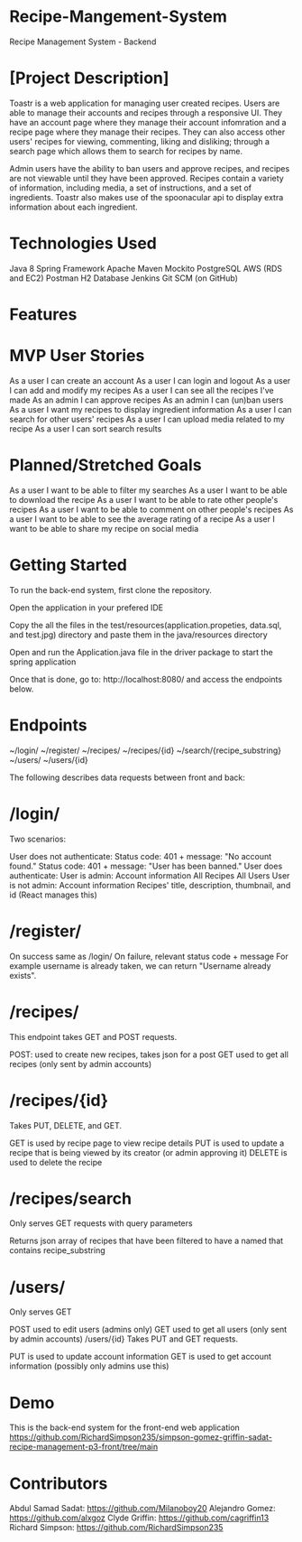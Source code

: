 # Recipe-Mangement-System
Recipe Management System - Backend
# [Project Description]
Toastr is a web application for managing user created recipes. Users are able to manage their accounts and recipes through a responsive UI. They have an account page where they manage their account infomration and a recipe page where they manage their recipes. They can also access other users' recipes for viewing, commenting, liking and disliking; through a search page which allows them to search for recipes by name.

Admin users have the ability to ban users and approve recipes, and recipes are not viewable until they have been approved. Recipes contain a variety of information, including media, a set of instructions, and a set of ingredients. Toastr also makes use of the spoonacular api to display extra information about each ingredient.

# Technologies Used
Java 8
Spring Framework
Apache Maven
Mockito
PostgreSQL
AWS (RDS and EC2)
Postman
H2 Database
Jenkins
Git SCM (on GitHub)

# Features

# MVP User Stories
As a user I can create an account
As a user I can login and logout
As a user I can add and modify my recipes
As a user I can see all the recipes I've made
As an admin I can approve recipes
As an admin I can (un)ban users
As a user I want my recipes to display ingredient information
As a user I can search for other users' recipes
As a user I can upload media related to my recipe
As a user I can sort search results

# Planned/Stretched Goals
As a user I want to be able to filter my searches
As a user I want to be able to download the recipe
As a user I want to be able to rate other people's recipes
As a user I want to be able to comment on other people's recipes
As a user I want to be able to see the average rating of a recipe
As a user I want to be able to share my recipe on social media

# Getting Started
To run the back-end system, first clone the repository.

Open the application in your prefered IDE

Copy the all the files in the test/resources(application.propeties, data.sql, and test.jpg) directory and paste them in the java/resources directory

Open and run the Application.java file in the driver package to start the spring application

Once that is done, go to: http://localhost:8080/ and access the endpoints below.

# Endpoints
~/login/
~/register/
~/recipes/
~/recipes/{id}
~/search/{recipe_substring}
~/users/
~/users/{id}

The following describes data requests between front and back:

# /login/
Two scenarios:

User does not authenticate:
Status code: 401 + message: "No account found."
Status code: 401 + message: "User has been banned."
User does authenticate:
User is admin:
Account information
All Recipes
All Users
User is not admin:
Account information
Recipes' title, description, thumbnail, and id (React manages this)


# /register/
On success same as /login/
On failure, relevant status code + message
For example username is already taken, we can return "Username already exists".

# /recipes/
This endpoint takes GET and POST requests.

POST: used to create new recipes, takes json for a post
GET used to get all recipes (only sent by admin accounts)

# /recipes/{id}
Takes PUT, DELETE, and GET.

GET is used by recipe page to view recipe details
PUT is used to update a recipe that is being viewed by its creator (or admin approving it)
DELETE is used to delete the recipe

# /recipes/search
Only serves GET requests with query parameters

Returns json array of recipes that have been filtered to have a named that contains recipe_substring

# /users/
Only serves GET

POST used to edit users (admins only)
GET used to get all users (only sent by admin accounts)
/users/{id}
Takes PUT and GET requests.

PUT is used to update account information
GET is used to get account information (possibly only admins use this)

# Demo
This is the back-end system for the front-end web application https://github.com/RichardSimpson235/simpson-gomez-griffin-sadat-recipe-management-p3-front/tree/main

# Contributors
Abdul Samad Sadat: https://github.com/Milanoboy20
Alejandro Gomez: https://github.com/alxgoz
Clyde Griffin: https://github.com/cagriffin13
Richard Simpson: https://github.com/RichardSimpson235
